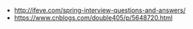 * http://ifeve.com/spring-interview-questions-and-answers/
* https://www.cnblogs.com/double405/p/5648720.html
